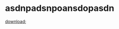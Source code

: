 asdnpadsnpoansdopasdn
=====================

[download](https://github.com/GeekyGamer14/asdnpadsnpoansdopasdn/releases/download/1.0/asdnpadsnpoansdopasdn.crx);
